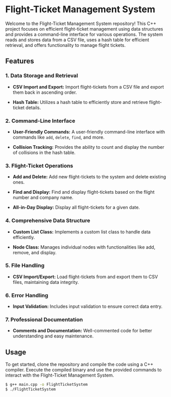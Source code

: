 # Flight-Ticket Management System

Welcome to the Flight-Ticket Management System repository! This C++ project focuses on efficient flight-ticket management using data structures and provides a command-line interface for various operations. The system reads and stores data from a CSV file, uses a hash table for efficient retrieval, and offers functionality to manage flight tickets.

## Features

### 1. Data Storage and Retrieval

- **CSV Import and Export:** Import flight-tickets from a CSV file and export them back in ascending order.
  
- **Hash Table:** Utilizes a hash table to efficiently store and retrieve flight-ticket details.

### 2. Command-Line Interface

- **User-Friendly Commands:** A user-friendly command-line interface with commands like `add`, `delete`, `find`, and more.

- **Collision Tracking:** Provides the ability to count and display the number of collisions in the hash table.

### 3. Flight-Ticket Operations

- **Add and Delete:** Add new flight-tickets to the system and delete existing ones.

- **Find and Display:** Find and display flight-tickets based on the flight number and company name.

- **All-in-Day Display:** Display all flight-tickets for a given date.

### 4. Comprehensive Data Structure

- **Custom List Class:** Implements a custom list class to handle data efficiently.

- **Node Class:** Manages individual nodes with functionalities like add, remove, and display.

### 5. File Handling

- **CSV Import/Export:** Load flight-tickets from and export them to CSV files, maintaining data integrity.

### 6. Error Handling

- **Input Validation:** Includes input validation to ensure correct data entry.

### 7. Professional Documentation

- **Comments and Documentation:** Well-commented code for better understanding and easy maintenance.

## Usage

To get started, clone the repository and compile the code using a C++ compiler. Execute the compiled binary and use the provided commands to interact with the Flight-Ticket Management System.

```bash
$ g++ main.cpp -o FlightTicketSystem
$ ./FlightTicketSystem
